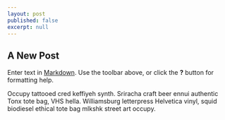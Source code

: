 ```yaml
---
layout: post
published: false
excerpt: null
---
```


## A New Post

Enter text in [Markdown](http://daringfireball.net/projects/markdown/). Use the toolbar above, or click the **?** button for formatting help.

Occupy tattooed cred keffiyeh synth. Sriracha craft beer ennui authentic Tonx tote bag, VHS hella. Williamsburg letterpress Helvetica vinyl, squid biodiesel ethical tote bag mlkshk street art occupy.
